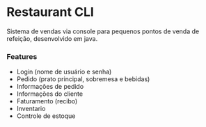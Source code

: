 # Restaurant CLI

Sistema de vendas via console para pequenos pontos de venda de refeição, desenvolvido em java.


### Features
- Login (nome de usuário e senha)
- Pedido (prato principal, sobremesa e bebidas)
- Informações de pedido
- Informações do cliente
- Faturamento (recibo)
- Inventario
- Controle de estoque
